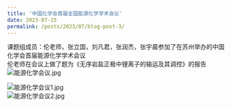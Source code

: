 ```yaml
---
title: '中国化学会首届全国能源化学学术会议'
date: 2023-07-15
permalink: /posts/2023/07/blog-post-3/
---
```


课题组成员：伦老师，张立国，刘凡君，张润杰，张宇晨参加了在苏州举办的中国化学会首届能源化学学术会议<br>
伦老师在会议上做了题为《无序岩盐正极中锂离子的输运及其调控》的报告
![能源化学会议.jpg](/images/News/能源化学会议.jpg)<br>

![能源化学会议1.jpg](/images/News/能源化学会议1.jpg)<br>
![能源化学会议2.jpg](/images/News/能源化学会议2.jpg)